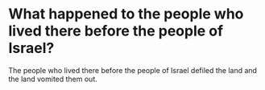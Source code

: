 # What happened to the people who lived there before the people of Israel?

The people who lived there before the people of Israel defiled the land and the land vomited them out.
